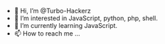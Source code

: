 - 👋 Hi, I’m @Turbo-Hackerz
- 👀 I’m interested in JavaScript, python, php, shell.
- 🌱 I’m currently learning JavaScript.
- 📫 How to reach me ...

<!---
Turbo-Hackerz/Turbo-Hackerz is a ✨ special ✨ repository because its `README.md` (this file) appears on your GitHub profile.
You can click the Preview link to take a look at your changes.
--->
